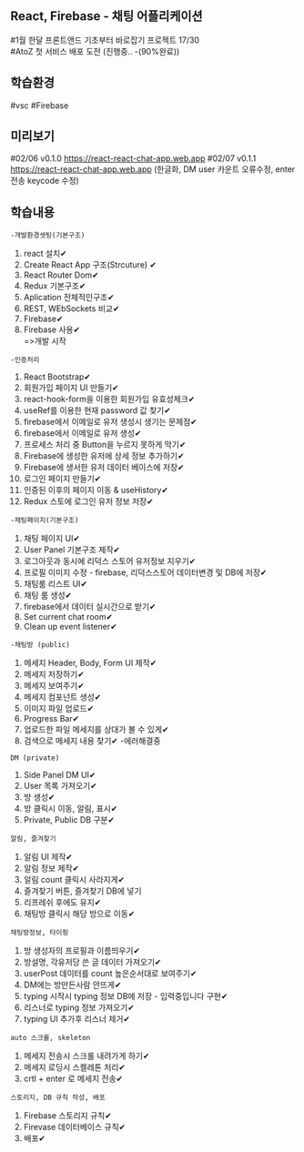 ## React, Firebase - 채팅 어플리케이션 
#1월 한달 프론트앤드 기초부터 바로잡기 프로젝트 17/30<br>
#AtoZ 첫 서비스 배포 도전 (진행중.. -(90%완료))

## 학습환경
#vsc
#Firebase

## 미리보기
#02/06 v0.1.0 https://react-react-chat-app.web.app
#02/07 v0.1.1 https://react-react-chat-app.web.app
(한글화, DM user 카운트 오류수정, enter 전송 keycode 수정)

## 학습내용

`-개발환경셋팅(기본구조)`
1. react 설치✔ 
2. Create React App 구조(Strcuture) ✔
3. React Router Dom✔<br>
4. Redux 기본구조✔
5. Aplication 전체적인구조✔
6. REST, WEbSockets 비교✔
7. Firebase✔
8. Firebase 사용✔<br>
=>개발 시작

`-인증처리`
1. React Bootstrap✔
2. 회원가입 페이지 UI 만들기✔
3. react-hook-form을 이용한 회원가입 유효성체크✔
4. useRef를 이용한 현재 password 값 찾기✔
5. firebase에서 이메일로 유저 생성시 생기는 문제점✔
6. firebase에서 이메일로 유저 생성✔
7. 프로세스 처리 중 Button을 누르지 못하게 막기✔
8. Firebase에 생성한 유저에 상세 정보 추가하기✔
9. Firebase에 생서한 유저 데이터 베이스에 저장✔
10. 로그인 페이지 만들기✔
11. 인증된 이후의 페이지 이동 & useHistory✔
12. Redux 스토에 로그인 유저 정보 저장✔

`-채팅페이지(기본구조)`
1. 채팅 페이지 UI✔
2. User Panel 기본구조 제작✔
3. 로그아웃과 동시에 리덕스 스토어 유저정보 지우기✔
4. 프로필 이미지 수정 - firebase, 리덕스스토어 데이터변경 및 DB에 저장✔
5. 채팅룸 리스트 UI✔
6. 채팅 룸 생성✔
7. firebase에서 데이터 실시간으로 받기✔
8. Set current chat room✔
9. Clean up event listener✔

`-채팅방 (public)`
1. 메세지 Header, Body, Form UI 제작✔
2. 메세지 저장하기✔
3. 메세지 보여주기✔
4. 메세지 컴포넌트 생성✔
5. 이미지 파일 업로드✔
6. Progress Bar✔
7. 업로드한 파일 메세지를 상대가 볼 수 있게✔
8. 검색으로 메세지 내용 찾기✔ -에러해결중

`DM (private)`
1. Side Panel DM UI✔
2. User 목록 가져오기✔
3. 방 생성✔
4. 방 클릭시 이동, 알림, 표시✔
5. Private, Public DB 구분✔

`알림, 즐겨찾기`
1. 알림 UI 제작✔
2. 알림 정보 제작✔
3. 알림 count 클릭시 사라지게✔
4. 즐겨찾기 버튼, 즐겨찾기 DB에 넣기
5. 리프레쉬 후에도 유지✔
6. 채팅방 클릭시 해당 방으로 이동✔

`채팅방정보, 타이핑`
1. 방 생성자의 프로필과 이름띄우기✔
3. 방설명, 각유저당 쓴 글 데이터 가져오기✔
4. userPost 데이터를 count 높은순서대로 보여주기✔
5. DM에는 방만든사람 안뜨게✔
6. typing 시작시 typing 정보 DB에 저장 - 입력중입니다 구현✔
7. 리스너로 typing 정보 가져오기✔
8. typing UI 추가후 리스너 제거✔

`auto 스크롤, skeleton`
1. 메세지 전송시 스크롤 내려가게 하기✔
2. 메세지 로딩시 스켈레톤 처리✔
1. crtl + enter 로 메세지 전송✔

`스토리지, DB 규칙 작성, 배포`
1. Firebase 스토리지 규칙✔
2. Firevase 데이터베이스 규칙✔
1. 배포✔
